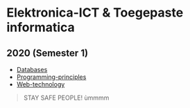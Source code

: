 # Elektronica-ICT & Toegepaste informatica
## 2020 (Semester 1)

- [Databases](Index/vakken/Databases.md)
- [Programming-principles](Index/vakken/Programming-principles.md)
- [Web-technology](Index/vakken/Web-technology.md)

> STAY SAFE PEOPLE! 
ùmmmm